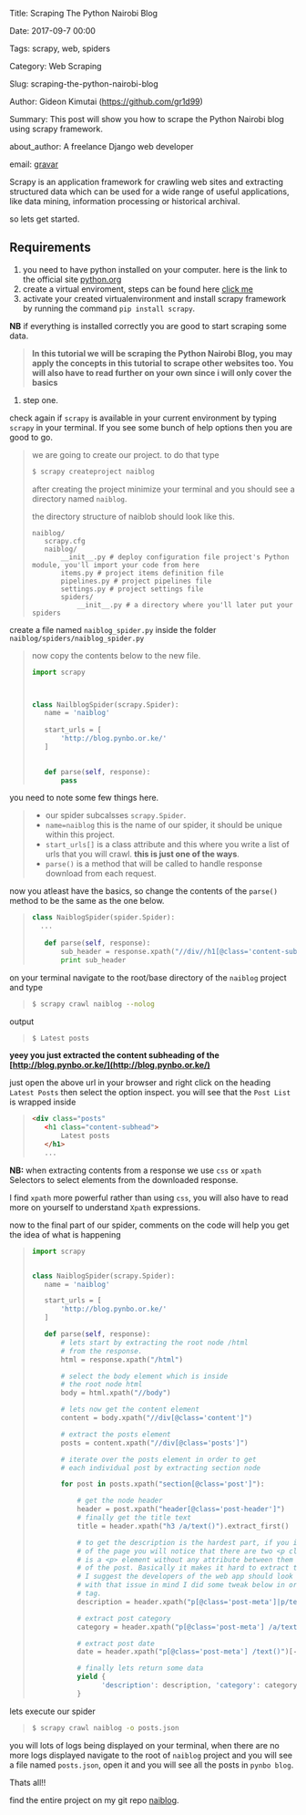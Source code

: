 Title: Scraping The Python Nairobi Blog

Date: 2017-09-7 00:00

Tags: scrapy, web, spiders

Category: Web Scraping

Slug: scraping-the-python-nairobi-blog

Author: Gideon Kimutai (https://github.com/gr1d99)

Summary: This post will show you how to scrape the Python Nairobi blog using scrapy framework. 

about_author: A freelance Django web developer

email: [gravar](gideonkimutai9@gmail.com)

Scrapy is an application framework for crawling web sites and extracting structured data which can be used for a wide
range of useful applications, like data mining, information processing or historical archival.


so lets get started.

Requirements
------------
1. you need to have python installed on your computer. here is the link to the official site [python.org](https://www.python.org/downloads/)
2. create a virtual enviroment, steps can be found here [click me](https://virtualenv.pypa.io/en/stable/)
3. activate your created virtualenvironment and install scrapy framework by running the command
```pip install scrapy```.

**NB** if everything is installed correctly you are good to start scraping some data.

>**In this tutorial we will be scraping the Python Nairobi Blog, you may apply the concepts in this tutorial to scrape 
other websites too. You will also have to read further on your own since i will only cover the basics**


1. step one.

check again if `scrapy` is available in your current environment by typing `scrapy` in your terminal. If you see some 
bunch of help options then you are good to go.

> we are going to create our project. to do that type 
>```bash
>$ scrapy createproject naiblog
>```
>after creating the project minimize your terminal and you should see a directory named `naiblog`.
>
>the directory structure of naiblob should look like this.
>
>```
>naiblog/
>    scrapy.cfg
>    naiblog/
>        __init__.py # deploy configuration file project's Python module, you'll import your code from here
>        items.py # project items definition file
>        pipelines.py # project pipelines file
>        settings.py # project settings file
>        spiders/
>            __init__.py # a directory where you'll later put your spiders

create a file named `naiblog_spider.py` inside the folder `naiblog/spiders/naiblog_spider.py`

>now copy the contents below to the new file.
>
>```python
>import scrapy
> 
> 
>
>class NailblogSpider(scrapy.Spider):
>    name = 'naiblog'
>    
>    start_urls = [
>        'http://blog.pynbo.or.ke/'
>    ]
>    
>
>    def parse(self, response):
>        pass
>```

you need to note some few things here.

>* our spider subcalsses `scrapy.Spider`.
>* `name=naiblog` this is the name of our spider, it should be unique within this project.
>* `start_urls[]` is a class attribute and this where you write a list of urls that you will crawl. **this is just one of 
>the ways**.
>* `parse()` is a method that will be called to handle response download from each request.

now you atleast have the basics, so change the contents of the `parse()` method to be the same as the one below.

>```python
>class NaiblogSpider(spider.Spider):
>   ...
>   
>    def parse(self, response):
>        sub_header = response.xpath("//div//h1[@class='content-subhead']/text()").extract_first()
>        print sub_header
>```

on your terminal navigate to the root/base directory of the `naiblog` project and type
>```bash
>$ scrapy crawl naiblog --nolog
>````

output
>```bash
>$ Latest posts
>```

**yeey you just extracted the content subheading of the [http://blog.pynbo.or.ke/](http://blog.pynbo.or.ke/)**

just open the above url in your browser and right click on the heading `Latest Posts` then select the option inspect.
you will see that the `Post List` is wrapped inside 
>```html
><div class="posts"
>    <h1 class="content-subhead">
>        Latest posts
>    </h1>
>    ...
>```

**NB:** when extracting contents from a response we use `css` or `xpath` Selectors to select elements from the downloaded
response.

I find `xpath` more powerful rather than using `css`, you will also have to read more on yourself to understand `Xpath`
expressions.

now to the final part of our spider, comments on the code will help you get the idea of what is happening

>```python
>import scrapy
> 
> 
>class NaiblogSpider(scrapy.Spider):
>    name = 'naiblog'
> 
>    start_urls = [
>        'http://blog.pynbo.or.ke/'
>    ]
> 
>    def parse(self, response):
>        # lets start by extracting the root node /html
>        # from the response.
>        html = response.xpath("/html")
> 
>        # select the body element which is inside
>        # the root node html
>        body = html.xpath("//body")
> 
>        # lets now get the content element
>        content = body.xpath("//div[@class='content']")
> 
>        # extract the posts element
>        posts = content.xpath("//div[@class='posts']")
> 
>        # iterate over the posts element in order to get
>        # each individual post by extracting section node
> 
>        for post in posts.xpath("section[@class='post']"):
> 
>            # get the node header
>            header = post.xpath("header[@class='post-header']")
>            # finally get the title text
>            title = header.xpath("h3 /a/text()").extract_first()
>
>            # to get the description is the hardest part, if you inspect the element
>            # of the page you will notice that there are two <p class='post-meta'> and there
>            # is a <p> element without any attribute between them which holds a simple description
>            # of the post. Basically it makes it hard to extract the description of the post.
>            # I suggest the developers of the web app should look into it.
>            # with that issue in mind I did some tweak below in order to get the empty <p>
>            # tag.
>            description = header.xpath("p[@class='post-meta']|p/text()").extract()[1]
> 
>            # extract post category
>            category = header.xpath("p[@class='post-meta'] /a/text()").extract_first()
> 
>            # extract post date
>            date = header.xpath("p[@class='post-meta'] /text()")[-1].extract()
> 
>            # finally lets return some data
>            yield {
>                  'description': description, 'category': category, 'title': title, 'date': date
>            }
>```

lets execute our spider
>```bash
>$ scrapy crawl naiblog -o posts.json
>```

you will lots of logs being displayed on your terminal, when there are no more logs displayed navigate to the root of 
`naiblog` project and you will see a file named `posts.json`, open it and you will see all the posts in `pynbo blog`.

Thats all!!

find the entire project on my git repo [naiblog](https://github.com/gr1d99/naiblog-spider.git).